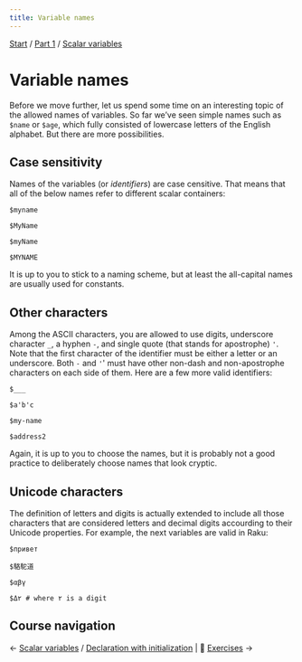 ```yaml
---
title: Variable names
---
```


[Start](../..) / [Part 1](../../part1) / [Scalar variables](..)

# Variable names

Before we move further, let us spend some time on an interesting topic of the allowed names of variables. So far we’ve seen simple names such as `$name` or `$age`, which fully consisted of lowercase letters of the English alphabet. But there are more possibilities.

## Case sensitivity

Names of the variables (or _identifiers_) are case censitive. That means that all of the below names refer to different scalar containers:

    $myname

    $MyName

    $myName

    $MYNAME

It is up to you to stick to a naming scheme, but at least the all-capital names are usually used for constants.

## Other characters

Among the ASCII characters, you are allowed to use digits, underscore character `_`, a hyphen `-`, and single quote (that stands for apostrophe) `'`. Note that the first character of the identifier must be either a letter or an underscore. Both `-` and `'`' must have other non-dash and non-apostrophe characters on each side of them. Here are a few more valid identifiers:

    $___

    $a'b'c

    $my-name

    $address2

Again, it is up to you to choose the names, but it is probably not a good practice to deliberately choose names that look cryptic.

## Unicode characters

The definition of letters and digits is actually extended to include all those characters that are considered letters and decimal digits accourding to their Unicode properties. For example, the next variables are valid in Raku:

    $привет

    $駱駝道

    $αβγ

    $Δ۲ # where ۲ is a digit

## Course navigation

← [Scalar variables](../) / [Declaration with initialization](../declaration-with-initialization) | 💪 [Exercises](../exercises) →
